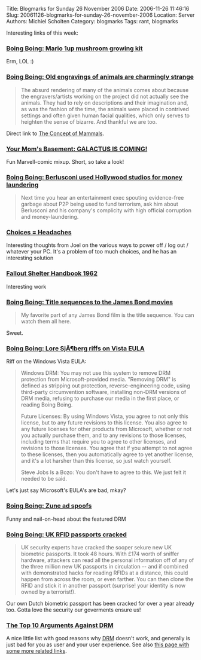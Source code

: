 Title: Blogmarks for Sunday 26 November 2006
Date: 2006-11-26 11:46:16
Slug: 20061126-blogmarks-for-sunday-26-november-2006
Location: Server
Authors: Michiel Scholten
Category: blogmarks
Tags: rant, blogmarks

<p>Interesting links of this week:</p>
<h3><a href="http://www.boingboing.net/2006/11/20/mario_1up_mushroom_g.html">Boing Boing: Mario 1up mushroom growing kit</a></h3>
<p>Erm, LOL :)</p>
<h3><a href="http://www.boingboing.net/2006/11/22/old_engravings_of_an.html">Boing Boing: Old engravings of animals are charmingly strange</a></h3>
<blockquote><p>The absurd rendering of many of the animals comes about because the engravers/artists working on the project did not actually see the animals. They had to rely on descriptions and their imagination and, as was the fashion of the time, the animals were placed in contrived settings and often given human facial qualities, which only serves to heighten the sense of bizarre. And thankful we are too.</p></blockquote>

<p>Direct link to <a href="http://bibliodyssey.blogspot.com/2006/11/concept-of-mammals.html">The Concept of Mammals</a>.</p>
<h3><a href="http://www.yourmomsbasement.com/archives/2006/11/galactus_is_com.html">Your Mom's Basement: GALACTUS IS COMING!</a></h3>
<p>Fun Marvell-comic mixup. Short, so take a look!</p>
<h3><a href="http://www.boingboing.net/2006/11/21/berlusconi_used_holl.html">Boing Boing: Berlusconi used Hollywood studios for money laundering</a></h3>
<blockquote><p>Next time you hear an entertainment exec spouting evidence-free garbage about P2P being used to fund terrorism, ask him about Berlusconi and his company's complicity with high official corruption and money-laundering.</p></blockquote>
<h3><a href="http://www.joelonsoftware.com/items/2006/11/21.html">Choices = Headaches</a></h3>
<p>Interesting thoughts from Joel on the various ways to power off / log out / whatever your PC. It's a problem of too much choices, and he has an interesting solution</p>
<h3><a href="http://wardomatic.blogspot.com/2006/11/fallout-shelter-handbook-1962.html">Fallout Shelter Handbook 1962</a></h3>
<p>Interesting work</p>
<h3><a href="http://www.boingboing.net/2006/11/21/title_sequences_to_t.html">Boing Boing: Title sequences to the James Bond movies</a></h3>
<blockquote><p>My favorite part of any James Bond film is the title sequence. You can watch them all here.</p></blockquote>

<p>Sweet.</p>
<h3><a href="http://www.boingboing.net/2006/11/08/lore_sjaberg_riffs_o.html">Boing Boing: Lore SjÃ¶berg riffs on Vista EULA</a></h3>
<p>Riff on the Windows Vista EULA:</p>
<blockquote><p>Windows DRM: You may not use this system to remove DRM protection from Microsoft-provided media. "Removing DRM" is defined as stripping out protection, reverse-engineering code, using third-party circumvention software, installing non-DRM versions of DRM media, refusing to purchase our media in the first place, or reading Boing Boing.</p>
<p>Future Licenses: By using Windows Vista, you agree to not only this license, but to any future revisions to this license. You also agree to any future licenses for other products from Microsoft, whether or not you actually purchase them, and to any revisions to those licenses, including terms that require you to agree to other licenses, and revisions to those licenses. You agree that if you attempt to not agree to these licenses, then you automatically agree to yet another license, and it's a lot harsher than this license, so just watch yourself.</p>
<p>Steve Jobs Is a Bozo: You don't have to agree to this. We just felt it needed to be said.</p></blockquote>
<p>Let's just say Microsoft's EULA's are bad, mkay?</p>
<h3><a href="http://www.boingboing.net/2006/11/17/zune_ad_spoofs.html">Boing Boing: Zune ad spoofs</a></h3>
<p>Funny and nail-on-head about the featured DRM</p>
<h3><a href="http://www.boingboing.net/2006/11/17/uk_rfid_passports_cr.html">Boing Boing: UK RFID passports cracked</a></h3>
<blockquote><p>UK security experts have cracked the sooper sekure new UK biometric passports. It took 48 hours. With &pound;174 worth of sniffer hardware, attackers can read all the personal information off of any of the three million new UK passports in circulation -- and if combined with demonstrated hacks for reading RFIDs at a distance, this could happen from across the room, or even farther. You can then clone the RFID and stick it in another passport (surprise! your identity is now owned by a terrorist!).</p></blockquote>

<p>Our own Dutch biometric passport has been cracked for over a year already too. Gotta love the security our goverments ensure us!</p>
<h3><a href="http://www.learnoutloud.com/content/blog/archives/2006/11/the_top_10_argu.html">The Top 10 Arguments Against DRM</a></h3>
<p>A nice little list with good reasons why <acronym title="Digital Rights Management">DRM</acronym> doesn't work, and generally is just bad for you as user and your user experience. See also <a href="http://www.dissociatedpress.net/2006/11/20/10-arguments-against-drm/">this page with some more related links</a>.</p>
